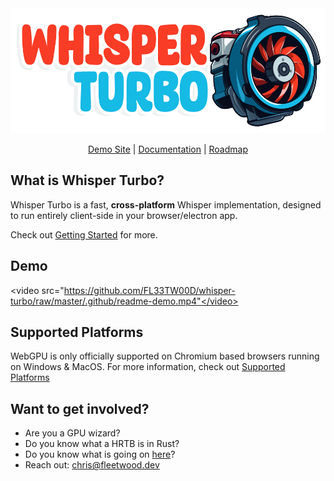 <div align="center">
<img width="550px" height="200px" src="https://github.com/FL33TW00D/whisper-turbo/raw/master/.github/whisper-turbo.png">
<p><a href="https://whisper-turbo.com">Demo Site</a> | <a href="https://ratchet.sh/whisper-turbo">Documentation</a> | <a href="https://github.com/users/FL33TW00D/projects/1">Roadmap</a></p>
</div>

## What is Whisper Turbo?

Whisper Turbo is a fast, **cross-platform** Whisper implementation, designed to run entirely client-side in your browser/electron app.

Check out [Getting Started](https://ratchet.sh/whisper-turbo) for more.

## Demo

<video src="https://github.com/FL33TW00D/whisper-turbo/raw/master/.github/readme-demo.mp4"</video>

## Supported Platforms

WebGPU is only officially supported on Chromium based browsers running on Windows & MacOS.
For more information, check out [Supported Platforms](https://ratchet.sh/whisper-turbo/platforms)

## Want to get involved?

-   Are you a GPU wizard?
-   Do you know what a HRTB is in Rust?
-   Do you know what is going on [here](https://github.com/RuyiLi/cursed-typescript/blob/master/random/game-of-life.ts)?
-   Reach out: chris@fleetwood.dev
